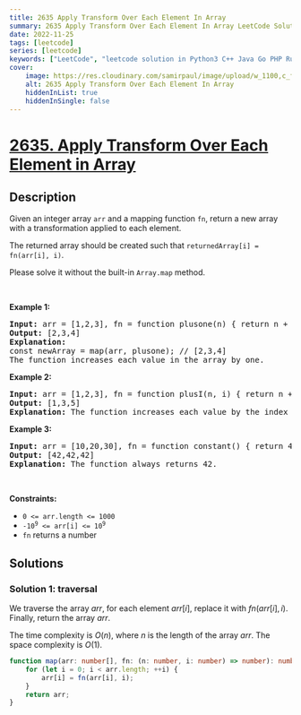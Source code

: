 ```yaml
---
title: 2635 Apply Transform Over Each Element In Array
summary: 2635 Apply Transform Over Each Element In Array LeetCode Solution Explained
date: 2022-11-25
tags: [leetcode]
series: [leetcode]
keywords: ["LeetCode", "leetcode solution in Python3 C++ Java Go PHP Ruby Swift TypeScript Rust C# JavaScript C", "2635 Apply Transform Over Each Element In Array LeetCode Solution Explained in all languages"]
cover:
    image: https://res.cloudinary.com/samirpaul/image/upload/w_1100,c_fit,co_rgb:FFFFFF,l_text:Arial_75_bold:2635 Apply Transform Over Each Element In Array - Solution Explained/problem-solving.webp
    alt: 2635 Apply Transform Over Each Element In Array
    hiddenInList: true
    hiddenInSingle: false
---
```



# [2635. Apply Transform Over Each Element in Array](https://leetcode.com/problems/apply-transform-over-each-element-in-array)


## Description

<p>Given an integer array&nbsp;<code>arr</code>&nbsp;and a mapping function&nbsp;<code>fn</code>, return&nbsp;a new array with a transformation applied to each element.</p>

<p>The returned array should be created such that&nbsp;<code>returnedArray[i] = fn(arr[i], i)</code>.</p>

<p>Please solve it without the built-in <code>Array.map</code> method.</p>

<p>&nbsp;</p>
<p><strong class="example">Example 1:</strong></p>

<pre>
<strong>Input:</strong> arr = [1,2,3], fn = function plusone(n) { return n + 1; }
<strong>Output:</strong> [2,3,4]
<strong>Explanation:</strong>
const newArray = map(arr, plusone); // [2,3,4]
The function increases each value in the array by one. 
</pre>

<p><strong class="example">Example 2:</strong></p>

<pre>
<strong>Input:</strong> arr = [1,2,3], fn = function plusI(n, i) { return n + i; }
<strong>Output:</strong> [1,3,5]
<strong>Explanation:</strong> The function increases each value by the index it resides in.
</pre>

<p><strong class="example">Example 3:</strong></p>

<pre>
<strong>Input:</strong> arr = [10,20,30], fn = function constant() { return 42; }
<strong>Output:</strong> [42,42,42]
<strong>Explanation:</strong> The function always returns 42.
</pre>

<p>&nbsp;</p>
<p><strong>Constraints:</strong></p>

<ul>
	<li><code>0 &lt;= arr.length &lt;= 1000</code></li>
	<li><code><font face="monospace">-10<sup>9</sup>&nbsp;&lt;= arr[i] &lt;= 10<sup>9</sup></font></code></li>
	<li><code>fn</code> returns a number</li>
</ul>

## Solutions

### Solution 1: traversal

We traverse the array $arr$, for each element $arr[i]$, replace it with $fn(arr[i], i)$. Finally, return the array $arr$.

The time complexity is $O(n)$, where $n$ is the length of the array $arr$. The space complexity is $O(1)$.

<!-- tabs:start -->

```ts
function map(arr: number[], fn: (n: number, i: number) => number): number[] {
    for (let i = 0; i < arr.length; ++i) {
        arr[i] = fn(arr[i], i);
    }
    return arr;
}
```

<!-- tabs:end -->

<!-- end -->
